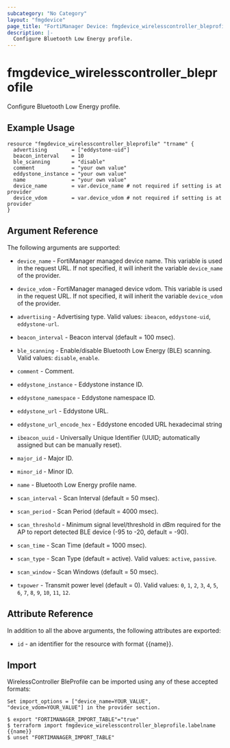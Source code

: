 ```yaml
---
subcategory: "No Category"
layout: "fmgdevice"
page_title: "FortiManager Device: fmgdevice_wirelesscontroller_bleprofile"
description: |-
  Configure Bluetooth Low Energy profile.
---
```


# fmgdevice_wirelesscontroller_bleprofile
Configure Bluetooth Low Energy profile.

## Example Usage

```hcl
resource "fmgdevice_wirelesscontroller_bleprofile" "trname" {
  advertising        = ["eddystone-uid"]
  beacon_interval    = 10
  ble_scanning       = "disable"
  comment            = "your own value"
  eddystone_instance = "your own value"
  name               = "your own value"
  device_name        = var.device_name # not required if setting is at provider
  device_vdom        = var.device_vdom # not required if setting is at provider
}
```

## Argument Reference


The following arguments are supported:

* `device_name` - FortiManager managed device name. This variable is used in the request URL. If not specified, it will inherit the variable `device_name` of the provider.
* `device_vdom` - FortiManager managed device vdom. This variable is used in the request URL. If not specified, it will inherit the variable `device_vdom` of the provider.

* `advertising` - Advertising type. Valid values: `ibeacon`, `eddystone-uid`, `eddystone-url`.

* `beacon_interval` - Beacon interval (default = 100 msec).
* `ble_scanning` - Enable/disable Bluetooth Low Energy (BLE) scanning. Valid values: `disable`, `enable`.

* `comment` - Comment.
* `eddystone_instance` - Eddystone instance ID.
* `eddystone_namespace` - Eddystone namespace ID.
* `eddystone_url` - Eddystone URL.
* `eddystone_url_encode_hex` - Eddystone encoded URL hexadecimal string
* `ibeacon_uuid` - Universally Unique Identifier (UUID; automatically assigned but can be manually reset).
* `major_id` - Major ID.
* `minor_id` - Minor ID.
* `name` - Bluetooth Low Energy profile name.
* `scan_interval` - Scan Interval (default = 50 msec).
* `scan_period` - Scan Period (default = 4000 msec).
* `scan_threshold` - Minimum signal level/threshold in dBm required for the AP to report detected BLE device (-95 to -20, default = -90).
* `scan_time` - Scan Time (default = 1000 msec).
* `scan_type` - Scan Type (default = active). Valid values: `active`, `passive`.

* `scan_window` - Scan Windows (default = 50 msec).
* `txpower` - Transmit power level (default = 0). Valid values: `0`, `1`, `2`, `3`, `4`, `5`, `6`, `7`, `8`, `9`, `10`, `11`, `12`.



## Attribute Reference

In addition to all the above arguments, the following attributes are exported:
* `id` - an identifier for the resource with format {{name}}.

## Import

WirelessController BleProfile can be imported using any of these accepted formats:
```
Set import_options = ["device_name=YOUR_VALUE", "device_vdom=YOUR_VALUE"] in the provider section.

$ export "FORTIMANAGER_IMPORT_TABLE"="true"
$ terraform import fmgdevice_wirelesscontroller_bleprofile.labelname {{name}}
$ unset "FORTIMANAGER_IMPORT_TABLE"
```

